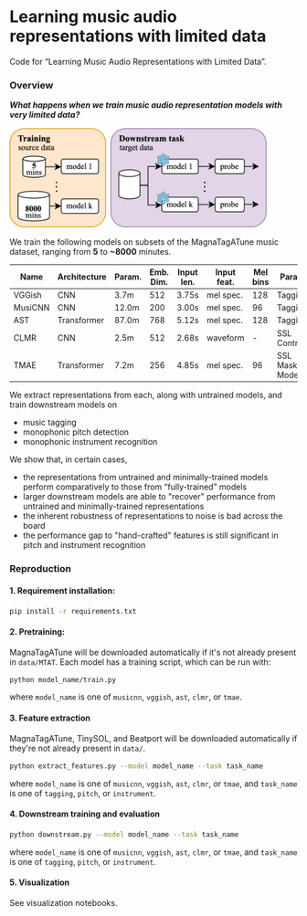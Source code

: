 # Learning music audio representations with limited data
Code for “Learning Music Audio Representations with Limited Data”.

### Overview
***What happens when we train music audio representation models with very limited data?***

<img src="figures/overview.png" width="450" alt="overview">

We train the following models on subsets of the MagnaTagATune music dataset, ranging from **5** to **~8000** minutes.

| Name | Architecture | Param. | Emb. Dim. | Input len. | Input feat. | Mel bins | Paradigm |
|------|--------------|--------|-------------------|--------|---------|----------|----------|
| VGGish | CNN | 3.7m | 512 | 3.75s | mel spec. | 128 | Tagging |
| MusiCNN | CNN | 12.0m | 200 | 3.00s | mel spec. | 96 | Tagging |
| AST | Transformer | 87.0m | 768 | 5.12s | mel spec. | 128 | Tagging |
| CLMR | CNN | 2.5m | 512 | 2.68s | waveform | - | SSL Contrastive |
| TMAE | Transformer | 7.2m | 256 | 4.85s | mel spec. | 96 | SSL Masked Modeling |

We extract representations from each, along with untrained models, and train downstream models on
- music tagging
- monophonic pitch detection
- monophonic instrument recognition

We show that, in certain cases,
- the representations from untrained and minimally-trained models perform comparatively to those from “fully-trained” models
- larger downstream models are able to "recover" performance from untrained and minimally-trained representations
- the inherent robustness of representations to noise is bad across the board
- the performance gap to "hand-crafted" features is still significant in pitch and instrument recognition

### Reproduction
#### 1. Requirement installation:
```bash
pip install -r requirements.txt
```

#### 2. Pretraining:
MagnaTagATune will be downloaded automatically if it's not already present in `data/MTAT`. Each model has a training script, which can be run with:
```bash
python model_name/train.py
```
where `model_name` is one of `musicnn`, `vggish`, `ast`, `clmr`, or `tmae`.

#### 3. Feature extraction
MagnaTagATune, TinySOL, and Beatport will be downloaded automatically if they're not already present in `data/`.
```bash
python extract_features.py --model model_name --task task_name
```
where `model_name` is one of `musicnn`, `vggish`, `ast`, `clmr`, or `tmae`, and `task_name` is one of `tagging`, `pitch`, or `instrument`.

#### 4. Downstream training and evaluation
```bash
python downstream.py --model model_name --task task_name
```
where `model_name` is one of `musicnn`, `vggish`, `ast`, `clmr`, or `tmae`, and `task_name` is one of `tagging`, `pitch`, or `instrument`.

#### 5. Visualization
See visualization notebooks.
